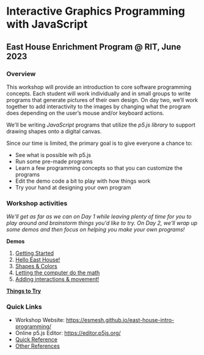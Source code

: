 # Interactive Graphics Programming with JavaScript
## East House Enrichment Program @ RIT, June 2023

### Overview
This workshop will provide an introduction to core software programming concepts. Each student will work individually and in small groups to write programs that generate pictures of their own design. On day two, we’ll work together to add interactivity to the images by changing what the program does depending on the user’s mouse and/or keyboard actions. 

We'll be writing *JavaScript* programs that utilize the *p5.js library* to support drawing shapes onto a digital canvas.

Since our time is limited, the primary goal is to give everyone a chance to:
- See what is possible wih p5.js
- Run some pre-made programs
- Learn a few programming concepts so that you can customize the programs
- Edit the demo code a bit to play with how things work
- Try your hand at designing your own program

### Workshop activities
*We'll get as far as we can on Day 1 while leaving plenty of time for you to play around and brainstorm things you'd like to try. On Day 2, we'll wrap up some demos and then focus on helping you make your own programs!*

**Demos**
1. [Getting Started](topics/GettingStarted.md)
2. [Hello East House!](topics/Hello.md)
4. [Shapes & Colors](topics/Smiley.md)
5. [Letting the computer do the math](topics/Flower.md)
6. [Adding interactions & movement!](topics/FlowerAnimations.md)

**[Things to Try](topics/ThingsToTry.md)**

### Quick Links
- Workshop Website: <a href="https://esmesh.github.io/east-house-intro-programming/" target="_blank">https://esmesh.github.io/east-house-intro-programming/</a>
- Online p5.js Editor: <a href="https://editor.p5js.org/" target="_blank">https://editor.p5js.org/</a>
- [Quick Reference](topics/QuickReference.md)
- [Other References](topics/References.md)
